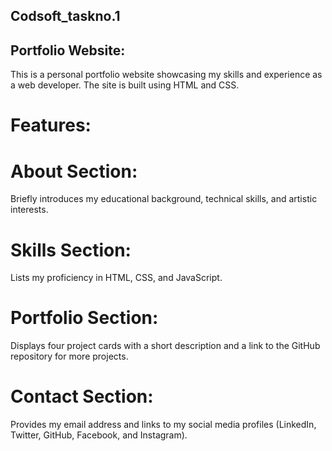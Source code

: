 ﻿## Codsoft_taskno.1
 
## Portfolio Website:

This is a personal portfolio website showcasing my skills and experience as a web developer. The site is built using HTML and CSS.

# Features:

# About Section:
Briefly introduces my educational background, technical skills, and artistic interests.

# Skills Section: 
Lists my proficiency in HTML, CSS, and JavaScript.

# Portfolio Section:
Displays four project cards with a short description and a link to the GitHub repository for more projects.

# Contact Section:
Provides my email address and links to my social media profiles (LinkedIn, Twitter, GitHub, Facebook, and Instagram).



